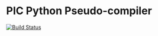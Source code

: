 # PIC Python Pseudo-compiler

[![Build Status](https://www.travis-ci.com/begeistert/picpy.svg?branch=main)](https://www.travis-ci.com/begeistert/picpy)
